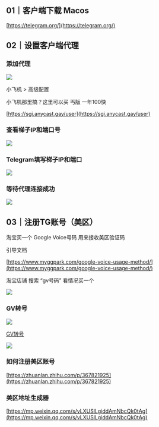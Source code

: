   

## 01｜客户端下载 Macos

[https://telegram.org/](https://telegram.org/)

## 02｜设置客户端代理

  

### 添加代理

  

![](https://cdn.nlark.com/yuque/0/2022/png/2865645/1651314070805-55362ca3-913a-4bbc-b66c-9db5391f0240.png)

小飞机 > 高级配置

小飞机那里搞？这里可以买 丐版 一年100快

[https://sgi.anycast.gay/user](https://sgi.anycast.gay/user)

### 查看梯子IP和端口号

![](https://cdn.nlark.com/yuque/0/2022/png/2865645/1651314123736-f5218b97-2548-45d9-9323-9cc3a0e6d5f7.png)

### Telegram填写梯子IP和端口

![](https://cdn.nlark.com/yuque/0/2022/png/2865645/1651314236470-617879ce-c97a-4f39-8fbb-2ebcfc295d97.png)

### 等待代理连接成功

  

![](https://cdn.nlark.com/yuque/0/2022/png/2865645/1651314333042-0c8127e3-4b2f-46e8-9c9f-ac0142c123bd.png)

  

## 03｜注册TG账号（美区）

  

  

淘宝买一个 Google Voice号码 用来接收美区验证码

引导文档

[https://www.myggpark.com/google-voice-usage-method/](https://www.myggpark.com/google-voice-usage-method/)

淘宝店铺 搜索 “gv号码” 看情况买一个

![](https://cdn.nlark.com/yuque/0/2022/png/2865645/1651314496034-164089e3-2ab1-435c-9e99-c44ef851d444.png)

  

### GV转号

  

![](https://cdn.nlark.com/yuque/0/2022/png/2865645/1651314581847-36404c0c-33b8-463a-825a-839b23d9009e.png)

  

[GV转号](https://www.myggpark.com/how-to-transfer-google-voice-out-in-2022-on-pc/)

![](https://cdn.nlark.com/yuque/0/2022/png/2865645/1651319338584-4f2a4227-01f5-408f-8754-b8f5e871aa22.png)

  

### 如何注册美区账号

  

[https://zhuanlan.zhihu.com/p/367821925](https://zhuanlan.zhihu.com/p/367821925)

  

### 美区地址生成器

[https://mp.weixin.qq.com/s/vLXUSlLgiddAmNbcQk0tAg](https://mp.weixin.qq.com/s/vLXUSlLgiddAmNbcQk0tAg)